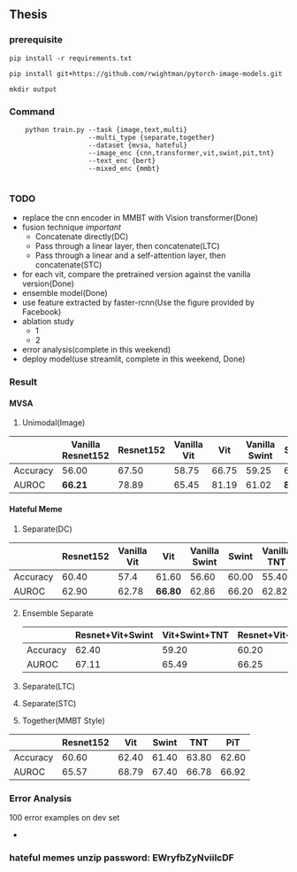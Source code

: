 ## Thesis

### prerequisite
`pip install -r requirements.txt`

`pip install git+https://github.com/rwightman/pytorch-image-models.git`

`mkdir output`

### Command
~~~shell script
    python train.py --task {image,text,multi}
                    --multi_type {separate,together}   
                    --dataset {mvsa, hateful}
                    --image_enc {cnn,transformer,vit,swint,pit,tnt}
                    --text_enc {bert}
                    --mixed_enc {mmbt}
                    
~~~

### TODO
- replace the cnn encoder in MMBT with Vision transformer(Done)
- fusion technique *important*
  - Concatenate directly(DC)
  - Pass through a linear layer, then concatenate(LTC)
  - Pass through a linear and a self-attention layer, then concatenate(STC)
- for each vit, compare the pretrained version against the vanilla version(Done)
- ensemble model(Done)
- use feature extracted by faster-rcnn(Use the figure provided by Facebook)
- ablation study
  - 1
  - 2
- error analysis(complete in this weekend)
- deploy model(use streamlit, complete in this weekend, Done)

### Result

#### MVSA

1. Unimodal(Image)

|          | Vanilla Resnet152 | Resnet152 | Vanilla Vit | Vit   | Vanilla Swint | Swint     | Vanilla TNT | TNT   | Vanilla PiT | PiT   |
| -------- | ----------------- | --------- | ----------- | ----- | ------------- | --------- | ----------- | ----- | ----------- | ----- |
| Accuracy | 56.00             | 67.50     | 58.75       | 66.75 | 59.25         | 67.75     | 58.75       | 66.75 | 58.50       | 66.00 |
| AUROC    | **66.21**         | 78.89     | 65.45       | 81.19 | 61.02         | **81.79** | 64.61       | 78.94 | 62.85       | 80.42 |

#### Hateful Meme

1. Separate(DC)

|          | Resnet152 | Vanilla Vit | Vit       | Vanilla Swint | Swint | Vanilla TNT | TNT   | Vanilla PiT | PiT   |
| -------- | --------- | ----------- | --------- | ------------- | ----- | ----------- | ----- | ----------- | ----- |
| Accuracy | 60.40     | 57.4        | 61.60     | 56.60         | 60.00 | 55.40       | 59.40 | 58.00       | 60.60 |
| AUROC    | 62.90     | 62.78       | **66.80** | 62.86         | 66.20 | 62.82       | 65.37 | 63.28       | 65.66 |

2. Ensemble Separate

   |          | Resnet+Vit+Swint | Vit+Swint+TNT | Resnet+Vit+Swint+Tnt+Pit |
   | -------- | ---------------- | ------------- | ------------------------ |
   | Accuracy | 62.40            | 59.20         | 60.20                    |
   | AUROC    | 67.11            | 65.49         | 66.25                    |

    

3. Separate(LTC)

4. Separate(STC)

5. Together(MMBT Style)

|          | Resnet152 | Vit   | Swint | TNT   | PiT   |
| -------- | --------- | ----- | ----- | ----- | ----- |
| Accuracy | 60.60     | 62.40 | 61.40 | 63.80 | 62.60 |
| AUROC    | 65.57     | 68.79 | 67.40 | 66.78 | 66.92 |

### Error Analysis

100 error examples on dev set

- 

### hateful memes unzip password: EWryfbZyNviilcDF


